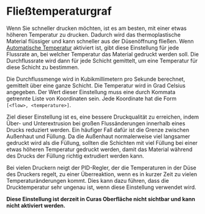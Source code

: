 Fließtemperaturgraf
====
Wenn Sie schneller drucken möchten, ist es am besten, mit einer etwas höheren Temperatur zu drucken. Dadurch wird das thermoplastische Material flüssiger und kann schneller aus der Düsenöffnung fließen. Wenn [Automatische Temperatur](material_flow_dependent_temperature.md) aktiviert ist, gibt diese Einstellung für jede Flussrate an, bei welcher Temperatur das Material gedruckt werden soll. Die Durchflussrate wird dann für jede Schicht gemittelt, um eine Temperatur für diese Schicht zu bestimmen.

Die Durchflussmenge wird in Kubikmillimetern pro Sekunde berechnet, gemittelt über eine ganze Schicht. Die Temperatur wird in Grad Celsius angegeben. Der Wert dieser Einstellung muss eine durch Kommata getrennte Liste von Koordinaten sein. Jede Koordinate hat die Form `[<flow>, <temperature>]`.

Ziel dieser Einstellung ist es, eine bessere Druckqualität zu erreichen, indem Über- und Unterextrusion bei großen Flussänderungen innerhalb eines Drucks reduziert werden. Ein häufiger Fall dafür ist die Grenze zwischen Außenhaut und Füllung. Da die Außenhaut normalerweise viel langsamer gedruckt wird als die Füllung, sollten die Schichten mit viel Füllung bei einer etwas höheren Temperatur gedruckt werden, damit das Material während des Drucks der Füllung richtig extrudiert werden kann.

Bei vielen Druckern neigt der PID-Regler, der die Temperaturen in der Düse des Druckers regelt, zu einer Überreaktion, wenn es in kurzer Zeit zu vielen Temperaturänderungen kommt. Dies kann dazu führen, dass die Drucktemperatur sehr ungenau ist, wenn diese Einstellung verwendet wird.

**Diese Einstellung ist derzeit in Curas Oberfläche nicht sichtbar und kann nicht aktiviert werden.**
